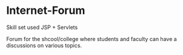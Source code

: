 # Internet-Forum

Skill set used JSP + Servlets

Forum for the shcool/college where students and faculty can have a discussions on various topics.
